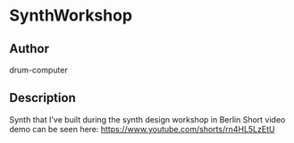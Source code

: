 # SynthWorkshop

## Author

drum-computer

## Description

Synth that I've built during the synth design workshop in Berlin
Short video demo can be seen here: https://www.youtube.com/shorts/rn4HL5LzEtU
